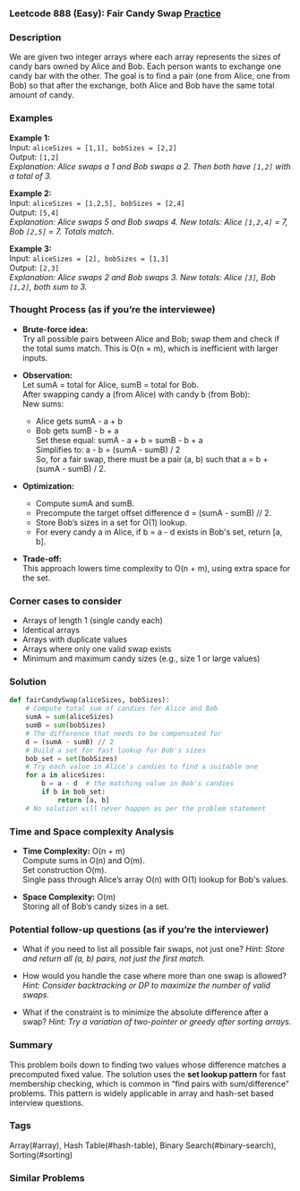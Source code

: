 ### Leetcode 888 (Easy): Fair Candy Swap [Practice](https://leetcode.com/problems/fair-candy-swap)

### Description  
We are given two integer arrays where each array represents the sizes of candy bars owned by Alice and Bob. Each person wants to exchange one candy bar with the other. The goal is to find a pair (one from Alice, one from Bob) so that after the exchange, both Alice and Bob have the same total amount of candy.

### Examples  

**Example 1:**  
Input: `aliceSizes = [1,1], bobSizes = [2,2]`  
Output: `[1,2]`  
*Explanation: Alice swaps a 1 and Bob swaps a 2. Then both have `[1,2]` with a total of 3.*

**Example 2:**  
Input: `aliceSizes = [1,2,5], bobSizes = [2,4]`  
Output: `[5,4]`  
*Explanation: Alice swaps 5 and Bob swaps 4. New totals: Alice `[1,2,4]` = 7, Bob `[2,5]` = 7. Totals match.*

**Example 3:**  
Input: `aliceSizes = [2], bobSizes = [1,3]`  
Output: `[2,3]`  
*Explanation: Alice swaps 2 and Bob swaps 3. New totals: Alice `[3]`, Bob `[1,2]`, both sum to 3.*

### Thought Process (as if you’re the interviewee)  
- **Brute-force idea:**  
  Try all possible pairs between Alice and Bob; swap them and check if the total sums match. This is O(n × m), which is inefficient with larger inputs.

- **Observation:**  
  Let sumA = total for Alice, sumB = total for Bob.  
  After swapping candy a (from Alice) with candy b (from Bob):  
  New sums:  
  - Alice gets sumA - a + b  
  - Bob gets sumB - b + a  
  Set these equal: sumA - a + b = sumB - b + a  
  Simplifies to: a - b = (sumA - sumB) / 2  
  So, for a fair swap, there must be a pair (a, b) such that a = b + (sumA - sumB) / 2.

- **Optimization:**  
  - Compute sumA and sumB.
  - Precompute the target offset difference d = (sumA - sumB) // 2.
  - Store Bob’s sizes in a set for O(1) lookup.
  - For every candy a in Alice, if b = a - d exists in Bob's set, return [a, b].

- **Trade-off:**  
  This approach lowers time complexity to O(n + m), using extra space for the set.

### Corner cases to consider  
- Arrays of length 1 (single candy each)
- Identical arrays
- Arrays with duplicate values
- Arrays where only one valid swap exists
- Minimum and maximum candy sizes (e.g., size 1 or large values)

### Solution

```python
def fairCandySwap(aliceSizes, bobSizes):
    # Compute total sum of candies for Alice and Bob
    sumA = sum(aliceSizes)
    sumB = sum(bobSizes)
    # The difference that needs to be compensated for
    d = (sumA - sumB) // 2
    # Build a set for fast lookup for Bob's sizes
    bob_set = set(bobSizes)
    # Try each value in Alice's candies to find a suitable one
    for a in aliceSizes:
        b = a - d  # the matching value in Bob's candies
        if b in bob_set:
            return [a, b]
    # No solution will never happen as per the problem statement
```

### Time and Space complexity Analysis  

- **Time Complexity:** O(n + m)  
  Compute sums in O(n) and O(m).  
  Set construction O(m).  
  Single pass through Alice’s array O(n) with O(1) lookup for Bob's values.

- **Space Complexity:** O(m)  
  Storing all of Bob’s candy sizes in a set.

### Potential follow-up questions (as if you’re the interviewer)  

- What if you need to list all possible fair swaps, not just one?
  *Hint: Store and return all (a, b) pairs, not just the first match.*

- How would you handle the case where more than one swap is allowed?
  *Hint: Consider backtracking or DP to maximize the number of valid swaps.*

- What if the constraint is to minimize the absolute difference after a swap?
  *Hint: Try a variation of two-pointer or greedy after sorting arrays.*

### Summary  
This problem boils down to finding two values whose difference matches a precomputed fixed value. The solution uses the **set lookup pattern** for fast membership checking, which is common in “find pairs with sum/difference” problems. This pattern is widely applicable in array and hash-set based interview questions.

### Tags
Array(#array), Hash Table(#hash-table), Binary Search(#binary-search), Sorting(#sorting)

### Similar Problems
